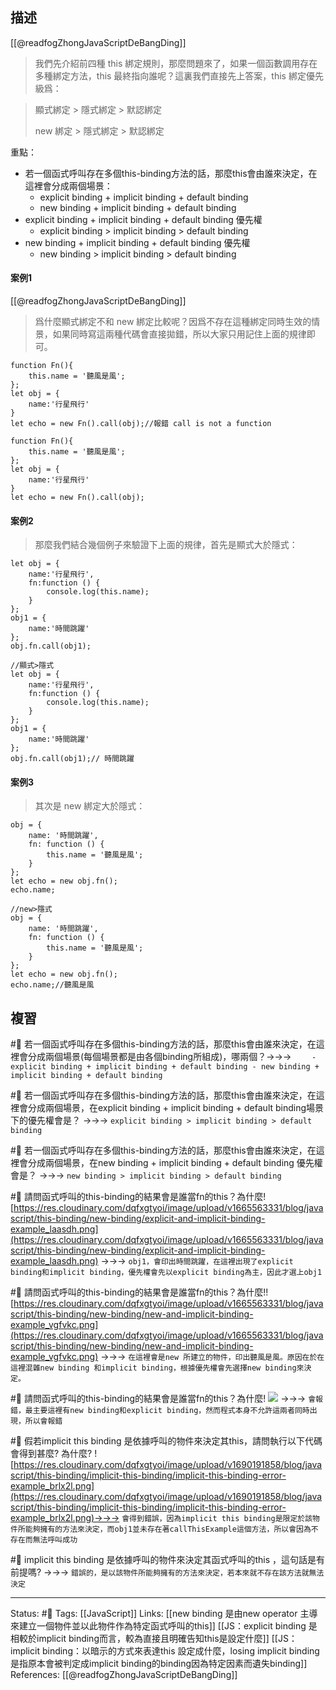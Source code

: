 ## 描述

[[@readfogZhongJavaScriptDeBangDing]]
> 我們先介紹前四種 this 綁定規則，那麼問題來了，如果一個函數調用存在多種綁定方法，this 最終指向誰呢？這裏我們直接先上答案，this 綁定優先級爲：


> 顯式綁定 > 隱式綁定 > 默認綁定
>
>new 綁定 > 隱式綁定 > 默認綁定


重點：
- 若一個函式呼叫存在多個this-binding方法的話，那麼this會由誰來決定，在這裡會分成兩個場景：
	- explicit binding + implicit binding + default binding
	- new binding + implicit binding + default binding
- explicit binding + implicit binding + default binding 優先權
	- explicit binding > implicit binding > default binding
- new binding + implicit binding + default binding 優先權
	- new binding > implicit binding > default binding

#### 案例1
[[@readfogZhongJavaScriptDeBangDing]]
> 爲什麼顯式綁定不和 new 綁定比較呢？因爲不存在這種綁定同時生效的情景，如果同時寫這兩種代碼會直接拋錯，所以大家只用記住上面的規律即可。
```
function Fn(){
    this.name = '聽風是風';
};
let obj = {
    name:'行星飛行'
}
let echo = new Fn().call(obj);//報錯 call is not a function
```


```
function Fn(){
    this.name = '聽風是風';
};
let obj = {
    name:'行星飛行'
}
let echo = new Fn().call(obj);
```

#### 案例2
> 那麼我們結合幾個例子來驗證下上面的規律，首先是顯式大於隱式：
```
let obj = {
    name:'行星飛行',
    fn:function () {
        console.log(this.name);
    }
};
obj1 = {
    name:'時間跳躍'
};
obj.fn.call(obj1);
```

```
//顯式>隱式
let obj = {
    name:'行星飛行',
    fn:function () {
        console.log(this.name);
    }
};
obj1 = {
    name:'時間跳躍'
};
obj.fn.call(obj1);// 時間跳躍
```


#### 案例3 
> 其次是 new 綁定大於隱式：
```
obj = {
    name: '時間跳躍',
    fn: function () {
        this.name = '聽風是風';
    }
};
let echo = new obj.fn();
echo.name;
```



```
//new>隱式
obj = {
    name: '時間跳躍',
    fn: function () {
        this.name = '聽風是風';
    }
};
let echo = new obj.fn();
echo.name;//聽風是風
```


## 複習

#🧠 若一個函式呼叫存在多個this-binding方法的話，那麼this會由誰來決定，在這裡會分成兩個場景(每個場景都是由各個binding所組成)，哪兩個？->->-> `	- explicit binding + implicit binding + default binding - new binding + implicit binding + default binding`
<!--SR:!2024-07-14,349,230-->


#🧠 若一個函式呼叫存在多個this-binding方法的話，那麼this會由誰來決定，在這裡會分成兩個場景，在explicit binding + implicit binding + default binding場景下的優先權會是？ ->->-> `explicit binding > implicit binding > default binding`
<!--SR:!2024-08-10,401,250-->

#🧠 若一個函式呼叫存在多個this-binding方法的話，那麼this會由誰來決定，在這裡會分成兩個場景，在new binding + implicit binding + default binding 優先權會是？ ->->-> `new binding > implicit binding > default binding`
<!--SR:!2023-09-23,79,230-->

#🧠 請問函式呼叫的this-binding的結果會是誰當fn的this？為什麼![https://res.cloudinary.com/dqfxgtyoi/image/upload/v1665563331/blog/javascript/this-binding/new-binding/explicit-and-implicit-binding-example_laasdh.png](https://res.cloudinary.com/dqfxgtyoi/image/upload/v1665563331/blog/javascript/this-binding/new-binding/explicit-and-implicit-binding-example_laasdh.png) ->->-> `obj1，會印出時間跳躍，在這裡出現了explicit binding和implicit binding，優先權會先以explicit binding為主，因此才選上obj1`
<!--SR:!2024-10-27,454,250-->

#🧠 請問函式呼叫的this-binding的結果會是誰當fn的this？為什麼!![https://res.cloudinary.com/dqfxgtyoi/image/upload/v1665563331/blog/javascript/this-binding/new-binding/new-and-implicit-binding-example_vgfvkc.png](https://res.cloudinary.com/dqfxgtyoi/image/upload/v1665563331/blog/javascript/this-binding/new-binding/new-and-implicit-binding-example_vgfvkc.png) ->->-> `在這裡會是new 所建立的物件，印出聽風是風。原因在於在這裡混雜new binding 和implicit binding，根據優先權會先選擇new binding來決定。`
<!--SR:!2025-01-09,499,250-->

#🧠 請問函式呼叫的this-binding的結果會是誰當fn的this？為什麼! ![](https://res.cloudinary.com/dqfxgtyoi/image/upload/v1665563938/blog/javascript/this-binding/new-binding/new-and-explicit-binding-example_tmm8oa.png) ->->-> `會報錯，最主要這裡有new binding和explicit binding，然而程式本身不允許這兩者同時出現，所以會報錯`
<!--SR:!2024-04-26,336,250-->

#🧠 假若implicit this binding 是依據呼叫的物件來決定其this，請問執行以下代碼會得到甚麼? 為什麼? ![https://res.cloudinary.com/dqfxgtyoi/image/upload/v1690191858/blog/javascript/this-binding/implicit-this-binding/implicit-this-binding-error-example_brlx2l.png](https://res.cloudinary.com/dqfxgtyoi/image/upload/v1690191858/blog/javascript/this-binding/implicit-this-binding/implicit-this-binding-error-example_brlx2l.png)->->-> `會得到錯誤，因為implicit this binding是限定於該物件所能夠擁有的方法來決定，而obj1並未存在著callThisExample這個方法，所以會因為不存在而無法呼叫成功`
<!--SR:!2023-09-03,24,247-->

#🧠 implicit this binding 是依據呼叫的物件來決定其函式呼叫的this ，這句話是有前提嗎? ->->-> `錯誤的，是以該物件所能夠擁有的方法來決定，若本來就不存在該方法就無法決定`
<!--SR:!2023-09-05,26,247-->


---
Status: #🌱 
Tags:
[[JavaScript]]
Links:
[[new binding 是由new operator 主導來建立一個物件並以此物件作為特定函式呼叫的this]]
[[JS：explicit binding 是相較於implicit binding而言，較為直接且明確告知this是設定什麼]]
[[JS：implicit binding：以暗示的方式來表達this 設定成什麼，losing implicit binding 是指原本會被判定成implicit binding的binding因為特定因素而遺失binding]]
References:
[[@readfogZhongJavaScriptDeBangDing]]